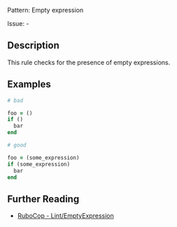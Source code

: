 Pattern: Empty expression

Issue: -

## Description

This rule checks for the presence of empty expressions.

## Examples

```ruby
# bad

foo = ()
if ()
  bar
end
```
```ruby
# good

foo = (some_expression)
if (some_expression)
  bar
end
```

## Further Reading

* [RuboCop - Lint/EmptyExpression](https://docs.rubocop.org/rubocop/cops_lint.html#lintemptyexpression)
